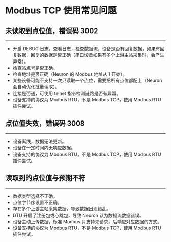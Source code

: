 # Modbus TCP 使用常见问题

## 未读取到点位值，错误码 3002
---
* 开启 DEBUG 日志，查看日志，检查数据流，设备是否有回复数据，如果有回复数据，回复的数据是否正确（串口设备如果有多个上游主站采集时，会产生异常）。
* 检查站点号是否正确。
* 检查地址是否正确（Neuron 的 Modbus 地址从 1 开始）。
* 某些设备可能不支持一次只读取一个点位，需要把所有点位都配上（Neuron 会自动优化批量读取）。
* 连接是否通，可使用 telnet 指令检测链路是否有异常。
* 设备支持的协议为 Modbus RTU，不是 Modbus TCP，使用 Modbus RTU 插件尝试。

## 点位值失效，错误码 3008
---
* 设备离线，数据无法更新。
* 设备在一定时间内无响应数据。
* 设备支持的协议为 Modbus RTU，不是 Modbus TCP，使用 Modbus RTU 插件尝试。

## 读取到的点位值与预期不符
---
* 数据类型选择不正确。
* 点位字节序设置不正确。
* 存在多个上游主站采集数据，导致数据出现错乱。
* DTU 开启了注册包或心跳包，导致 Neuron 认为数据流数据错误。
* 设备主动上传数据，标准 Modbus 只支持先请求，后响应对应数据的方式。
* 设备支持的协议为 Modbus RTU，不是 Modbus TCP，使用 Modbus RTU 插件尝试。
